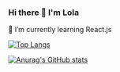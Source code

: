 ### Hi there 👋 I'm Lola

🌱 I’m currently learning React.js

<!--
**LolaCosta-DeVinci/lolacosta-devinci** is a ✨ _special_ ✨ repository because its `README.md` (this file) appears on your GitHub profile.

Here are some ideas to get you started:

- 🔭 I’m currently working on ...
- 🌱 I’m currently learning ...
- 👯 I’m looking to collaborate on ...
- 🤔 I’m looking for help with ...
- 💬 Ask me about ...
- 📫 How to reach me: ...
- 😄 Pronouns: ...
- ⚡ Fun fact: ...
-->
[![Top Langs](https://github-readme-stats.vercel.app/api/top-langs/?username=LolaCosta-DeVinci)](https://github.com/anuraghazra/github-readme-stats)

[![Anurag's GitHub stats](https://github-readme-stats.vercel.app/api?username=LolaCosta-DeVinci&count_private=true)](https://github.com/anuraghazra/github-readme-stats)
